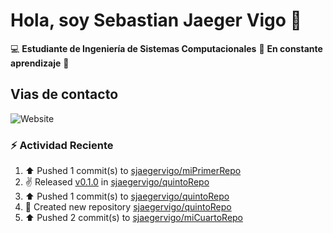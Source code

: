 # Hola, soy Sebastian Jaeger Vigo 👋

:computer: **Estudiante de Ingeniería de Sistemas Computacionales**
:pencil: **En constante aprendizaje** :rocket:

## Vias de contacto

![Website](https://img.shields.io/website?url=https%3A%2F%2Fwww.linkedin.com%2Fin%2Fsebastian-jaeger-vigo-911339169&up_message=Linkedin&style=social)

### ⚡ Actividad Reciente
<!--RECENT_ACTIVITY:start-->
1. ⬆️ Pushed 1 commit(s) to [sjaegervigo/miPrimerRepo](https://github.com/sjaegervigo/miPrimerRepo)<br>
2. ✌️ Released [v0.1.0](https://github.com/sjaegervigo/quintoRepo/releases/tag/v0.1.0) in [sjaegervigo/quintoRepo](https://github.com/sjaegervigo/quintoRepo)<br>
3. ⬆️ Pushed 1 commit(s) to [sjaegervigo/quintoRepo](https://github.com/sjaegervigo/quintoRepo)<br>
4. 📔 Created new repository [sjaegervigo/quintoRepo](https://github.com/sjaegervigo/quintoRepo)<br>
5. ⬆️ Pushed 2 commit(s) to [sjaegervigo/miCuartoRepo](https://github.com/sjaegervigo/miCuartoRepo)<br>
<!--RECENT_ACTIVITY:end-->

<!--END_SECTION:last_update-->

<!--
**sjaegervigo/sjaegervigo** is a ✨ _special_ ✨ repository because its `README.md` (this file) appears on your GitHub profile.

Here are some ideas to get you started:

- 🔭 I’m currently working on ...
- 🌱 I’m currently learning ...
- 👯 I’m looking to collaborate on ...
- 🤔 I’m looking for help with ...
- 💬 Ask me about ...
- 📫 How to reach me: ...
- 😄 Pronouns: ...
- ⚡ Fun fact: ...
-->
